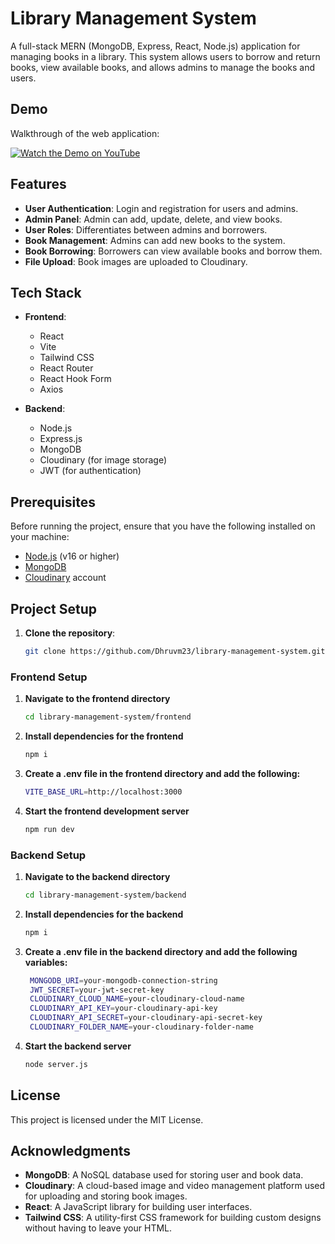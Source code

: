 # Library Management System

A full-stack MERN (MongoDB, Express, React, Node.js) application for managing books in a library. This system allows users to borrow and return books, view available books, and allows admins to manage the books and users.

## Demo

Walkthrough of the web application:

[![Watch the Demo on YouTube](https://img.youtube.com/vi/H6eCItmeONo/0.jpg)](https://youtu.be/H6eCItmeONo)

## Features

- **User Authentication**: Login and registration for users and admins.
- **Admin Panel**: Admin can add, update, delete, and view books.
- **User Roles**: Differentiates between admins and borrowers.
- **Book Management**: Admins can add new books to the system.
- **Book Borrowing**: Borrowers can view available books and borrow them.
- **File Upload**: Book images are uploaded to Cloudinary.
  
## Tech Stack

- **Frontend**:
  - React
  - Vite
  - Tailwind CSS
  - React Router
  - React Hook Form
  - Axios

- **Backend**:
  - Node.js
  - Express.js
  - MongoDB
  - Cloudinary (for image storage)
  - JWT (for authentication)

## Prerequisites

Before running the project, ensure that you have the following installed on your machine:

- [Node.js](https://nodejs.org/) (v16 or higher)
- [MongoDB](https://www.mongodb.com/)
- [Cloudinary](https://cloudinary.com/) account

  
## Project Setup
1. **Clone the repository**:
   ```bash
   git clone https://github.com/Dhruvm23/library-management-system.git

### Frontend Setup

1. **Navigate to the frontend directory**
   ```bash
   cd library-management-system/frontend
2. **Install dependencies for the frontend**
   ```bash
   npm i
3. **Create a .env file in the frontend directory and add the following:**
   ```bash
   VITE_BASE_URL=http://localhost:3000
4. **Start the frontend development server**
    ```bash
    npm run dev
### Backend Setup

1. **Navigate to the backend directory**
   ```bash
   cd library-management-system/backend

2. **Install dependencies for the backend**
   ```bash
   npm i

3. **Create a .env file in the backend directory and add the following variables:**
   ```bash
    MONGODB_URI=your-mongodb-connection-string
    JWT_SECRET=your-jwt-secret-key
    CLOUDINARY_CLOUD_NAME=your-cloudinary-cloud-name
    CLOUDINARY_API_KEY=your-cloudinary-api-key
    CLOUDINARY_API_SECRET=your-cloudinary-api-secret-key
    CLOUDINARY_FOLDER_NAME=your-cloudinary-folder-name
4. **Start the backend server**
   ```bash
   node server.js

## License

This project is licensed under the MIT License.

## Acknowledgments

- **MongoDB**: A NoSQL database used for storing user and book data.
- **Cloudinary**: A cloud-based image and video management platform used for uploading and storing book images.
- **React**: A JavaScript library for building user interfaces.
- **Tailwind CSS**: A utility-first CSS framework for building custom designs without having to leave your HTML.


